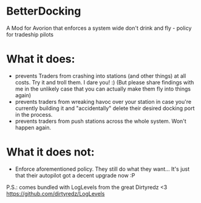 # BetterDocking
A Mod for Avorion that enforces a system wide don't drink and fly - policy for tradeship pilots

# What it does:

- prevents Traders from crashing into stations (and other things) at all costs. Try it and troll them. I dare you! :) (But please share findings with me in the unlikely case that you can actually make them fly into things again)
- prevents traders from wreaking havoc over your station in case you're currently building it and "accidentally" delete their desired docking port in the process.
- prevents traders from push stations across the whole system. Won't happen again.

# What it does not:
- Enforce aforementioned policy. They still do what they want... It's just that their autopilot got a decent upgrade now :P


P.S.:
comes bundled with LogLevels from the great Dirtyredz <3
https://github.com/dirtyredz/LogLevels
